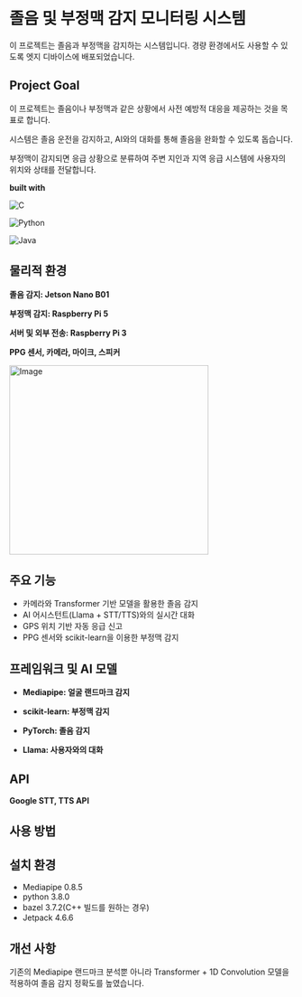 # 졸음 및 부정맥 감지 모니터링 시스템
이 프로젝트는 졸음과 부정맥을 감지하는 시스템입니다. 경량 환경에서도 사용할 수 있도록 엣지 디바이스에 배포되었습니다.

## Project Goal
이 프로젝트는 졸음이나 부정맥과 같은 상황에서 사전 예방적 대응을 제공하는 것을 목표로 합니다.

시스템은 졸음 운전을 감지하고, AI와의 대화를 통해 졸음을 완화할 수 있도록 돕습니다.

부정맥이 감지되면 응급 상황으로 분류하여 주변 지인과 지역 응급 시스템에 사용자의 위치와 상태를 전달합니다.

**built with**

![C](https://img.shields.io/badge/c-%2300599C.svg?style=for-the-badge&logo=c&logoColor=white)

![Python](https://img.shields.io/badge/python-3670A0?style=for-the-badge&logo=python&logoColor=ffdd54)

![Java](https://img.shields.io/badge/java-%23ED8B00.svg?style=for-the-badge&logo=openjdk&logoColor=white)

## 물리적 환경

**졸음 감지: Jetson Nano B01**

**부정맥 감지: Raspberry Pi 5**

**서버 및 외부 전송: Raspberry Pi 3**

**PPG 센서, 카메라, 마이크, 스피커**

<img width="353" height="335" alt="Image" src="https://github.com/user-attachments/assets/f915e30d-eab1-4d76-8097-436eb2040182" />

## 주요 기능
* 카메라와 Transformer 기반 모델을 활용한 졸음 감지
* AI 어시스턴트(Llama + STT/TTS)와의 실시간 대화
* GPS 위치 기반 자동 응급 신고
* PPG 센서와 scikit-learn을 이용한 부정맥 감지
## 프레임워크 및 AI 모델
* **Mediapipe: 얼굴 랜드마크 감지**

* **scikit-learn: 부정맥 감지**

* **PyTorch: 졸음 감지**

* **Llama: 사용자와의 대화**

## API
**Google STT, TTS API**

## 사용 방법

## 설치 환경
* Mediapipe 0.8.5
* python 3.8.0
* bazel 3.7.2(C++ 빌드를 원하는 경우)
* Jetpack 4.6.6

## 개선 사항
기존의 Mediapipe 랜드마크 분석뿐 아니라 Transformer + 1D Convolution 모델을 적용하여 졸음 감지 정확도를 높였습니다.


